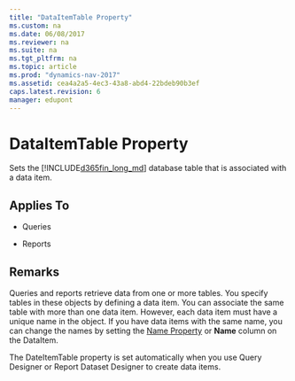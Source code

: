 ```yaml
---
title: "DataItemTable Property"
ms.custom: na
ms.date: 06/08/2017
ms.reviewer: na
ms.suite: na
ms.tgt_pltfrm: na
ms.topic: article
ms.prod: "dynamics-nav-2017"
ms.assetid: cea4a2a5-4ec3-43a8-abd4-22bdeb90b3ef
caps.latest.revision: 6
manager: edupont
---
```

# DataItemTable Property
Sets the [!INCLUDE[d365fin_long_md](../includes/d365fin_long_md.md)] database table that is associated with a data item.  
  
## Applies To  
  
-   Queries  
  
-   Reports  
  
## Remarks  
 Queries and reports retrieve data from one or more tables. You specify tables in these objects by defining a data item. You can associate the same table with more than one data item. However, each data item must have a unique name in the object. If you have data items with the same name, you can change the names by setting the [Name Property](devenv-name-property.md) or **Name** column on the DataItem.  
  
 The DateItemTable property is set automatically when you use Query Designer or Report Dataset Designer to create data items.